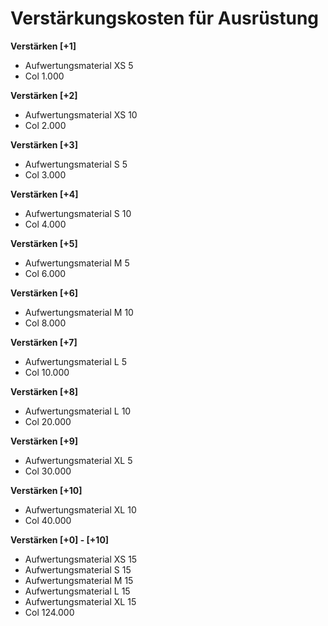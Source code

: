 # Verstärkungskosten für Ausrüstung

**Verstärken [+1]**
- Aufwertungsmaterial XS        5
- Col                       1.000

**Verstärken [+2]**
- Aufwertungsmaterial XS       10
- Col                       2.000

**Verstärken [+3]**
- Aufwertungsmaterial S         5
- Col                       3.000

**Verstärken [+4]**
- Aufwertungsmaterial S        10
- Col                       4.000

**Verstärken [+5]**
- Aufwertungsmaterial M         5
- Col                       6.000

**Verstärken [+6]**
- Aufwertungsmaterial M        10
- Col                       8.000

**Verstärken [+7]**
- Aufwertungsmaterial L         5
- Col                      10.000

**Verstärken [+8]**
- Aufwertungsmaterial L        10
- Col                      20.000

**Verstärken [+9]**
- Aufwertungsmaterial XL        5
- Col                      30.000

**Verstärken [+10]**
- Aufwertungsmaterial XL       10
- Col                      40.000

**Verstärken [+0] - [+10]**
- Aufwertungsmaterial XS       15
- Aufwertungsmaterial  S       15
- Aufwertungsmaterial  M       15
- Aufwertungsmaterial  L       15
- Aufwertungsmaterial XL       15
- Col                     124.000
